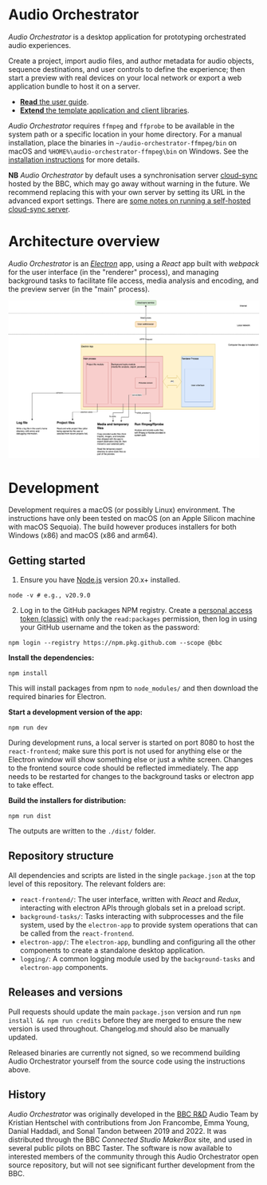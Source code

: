 # Audio Orchestrator

_Audio Orchestrator_ is a desktop application for prototyping orchestrated audio experiences.

Create a project, import audio files, and author metadata for audio objects, sequence destinations, and user controls to define the experience; then start a preview with real devices on your local network or export a web application bundle to host it on a server.

 * [**Read** the user guide](https://bbc.github.io/audio-orchestrator).
 * [**Extend** the template application and client libraries](https://github.com/bbc/audio-orchestration).

_Audio Orchestrator_ requires `ffmpeg` and `ffprobe` to be available in the system path or a specific location in your home directory. For a manual installation, place the binaries in `~/audio-orchestrator-ffmpeg/bin` on macOS and `%HOME%\audio-orchestrator-ffmpeg\bin` on Windows. See the [installation instructions](https://bbc.github.io/audio-orchestrator/installation/) for more details.

**NB** _Audio Orchestrator_ by default uses a synchronisation server [cloud-sync](https://github.com/2-IMMERSE/cloud-sync) hosted by the BBC, which may go away without warning in the future. We recommend replacing this with your own server by setting its URL in the advanced export settings. There are [some notes on running a self-hosted cloud-sync server](https://github.com/bbc/audio-orchestration/issues/64).

# Architecture overview

_Audio Orchestrator_ is an [_Electron_](https://www.electronjs.org/) app, using a _React_ app built with _webpack_ for the user interface (in the "renderer" process), and managing background tasks to facilitate file access, media analysis and encoding, and the preview server (in the "main" process).

![Architecture overview](./docs/OrchestratorArchitecture_KH_2025-01-17.drawio.png)

# Development

Development requires a macOS (or possibly Linux) environment. The instructions have only been tested on macOS (on an Apple Silicon machine with macOS Sequoia). The build however produces installers for both Windows (x86) and macOS (x86 and arm64).

## Getting started

1. Ensure you have [Node.js](https://nodejs.org/en/) version 20.x+ installed.

```
node -v # e.g., v20.9.0
```

2. Log in to the GitHub packages NPM registry. Create a [personal access token (classic)](https://github.com/settings/tokens) with only the `read:packages` permission, then log in using your GitHub username and the token as the password:

```
npm login --registry https://npm.pkg.github.com --scope @bbc
```

**Install the dependencies:**

```
npm install
```

This will install packages from npm to `node_modules/` and then download the required binaries for Electron.

**Start a development version of the app:**

```
npm run dev
```

During development runs, a local server is started on port 8080 to host the `react-frontend`; make sure this port is not used for anything else or the Electron window will show something else or just a white screen. Changes to the frontend source code should be reflected immediately. The app needs to be restarted for changes to the background tasks or electron app to take effect.

**Build the installers for distribution:**

```
npm run dist
```

The outputs are written to the `./dist/` folder.

## Repository structure

All dependencies and scripts are listed in the single `package.json` at the top level of this repository. The relevant folders are:

  * `react-frontend/`: The user interface, written with _React_ and _Redux_, interacting with electron APIs through globals set in a preload script.
  * `background-tasks/`: Tasks interacting with subprocesses and the file system, used by the `electron-app` to provide system operations that can be called from the `react-frontend`.
  * `electron-app/`: The `electron-app`, bundling and configuring all the other components to create a standalone desktop application.
  * `logging/`: A common logging module used by the `background-tasks` and `electron-app` components.

## Releases and versions

Pull requests should update the main `package.json` version and run `npm install && npm run credits` before they are merged to ensure the new version is used throughout. Changelog.md should also be manually updated.

Released binaries are currently not signed, so we recommend building Audio Orchestrator yourself from the source code using the instructions above.

## History

_Audio Orchestrator_ was originally developed in the [BBC R&D](https://www.bbc.co.uk/rd/) Audio Team by Kristian Hentschel with contributions from Jon Francombe, Emma Young, Danial Haddadi, and Sonal Tandon between 2019 and 2022. It was distributed through the BBC _Connected Studio MakerBox_ site, and used in several public pilots on BBC Taster. The software is now available to interested members of the community through this Audio Orchestrator open source repository, but will not see significant further development from the BBC.